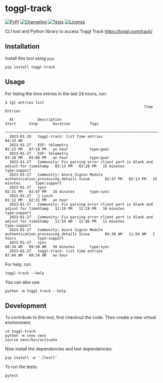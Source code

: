 # toggl-track

[![PyPI](https://img.shields.io/pypi/v/toggl-track.svg)](https://pypi.org/project/toggl-track/)
[![Changelog](https://img.shields.io/github/v/release/zmoog/toggl-track?include_prereleases&label=changelog)](https://github.com/zmoog/toggl-track/releases)
[![Tests](https://github.com/zmoog/toggl-track/workflows/Test/badge.svg)](https://github.com/zmoog/toggl-track/actions?query=workflow%3ATest)
[![License](https://img.shields.io/badge/license-Apache%202.0-blue.svg)](https://github.com/zmoog/toggl-track/blob/master/LICENSE)

CLI tool and Python library to access Toggl Track https://toggl.com/track/

## Installation

Install this tool using `pip`:

    pip install toggl-track

## Usage

For listing the time entries in the last 24 hours, run:

    $ tgl entries list
                                                                    Time Entries                                                                     
                                                                                                                                                     
      At           Description                                                                  Start      Stop       Duration         Tags          
     ─────────────────────────────────────────────────────────────────────────────────────────────────────────────────────────────────────────── 
      2023-01-28   toggl-track: list time entries                                               04:33 AM                                         
      2023-01-27   ESF: telemetry                                                               05:23 PM   07:19 PM   an hour          type:goal     
      2023-01-27   ESF: telemetry                                                               03:28 PM   05:00 PM   an hour          type:goal     
      2023-01-27   Community: Fix parsing error client port is blank and adjust for timeStamp   03:13 PM   03:28 PM   15 minutes       type:support  
      2023-01-27   Community: Azure Signin Module authentication_processing_details Issue       02:47 PM   03:13 PM   25 minutes       type:support  
      2023-01-27   sync                                                                         02:31 PM   02:47 PM   16 minutes       type:sync     
      2023-01-27   🍜 Lunch                                                                     01:11 PM   02:31 PM   an hour                    
      2023-01-27   Community: Fix parsing error client port is blank and adjust for timeStamp   12:19 PM   12:29 PM   10 minutes       type:support  
      2023-01-27   Community: Fix parsing error client port is blank and adjust for timeStamp   11:54 AM   12:06 PM   11 minutes       type:support  
      2023-01-27   Community: Azure Signin Module authentication_processing_details Issue       09:30 AM   11:54 AM   2 hours          type:support  
      2023-01-27   sync                                                                         08:34 AM   09:30 AM   56 minutes       type:sync     
      2023-01-27   toggl-track: list time entries                                               07:04 AM   08:34 AM   an hour                    

For help, run:

    toggl-track --help

You can also use:

    python -m toggl_track --help

## Development

To contribute to this tool, first checkout the code. Then create a new virtual environment:

    cd toggl-track
    python -m venv venv
    source venv/bin/activate

Now install the dependencies and test dependencies:

    pip install -e '.[test]'

To run the tests:

    pytest
